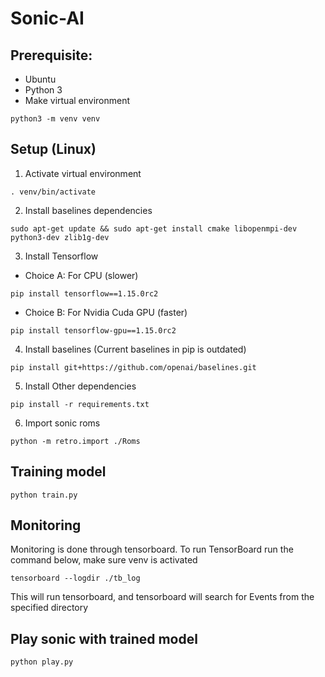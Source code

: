 # Sonic-AI
## Prerequisite:
- Ubuntu
- Python 3
- Make virtual environment
```
python3 -m venv venv
```


## Setup (Linux)

1. Activate virtual environment
```
. venv/bin/activate
```
2. Install baselines dependencies
```
sudo apt-get update && sudo apt-get install cmake libopenmpi-dev python3-dev zlib1g-dev
```
3. Install Tensorflow
- Choice A: For CPU (slower)
```
pip install tensorflow==1.15.0rc2
```
- Choice B: For Nvidia Cuda GPU (faster)
```
pip install tensorflow-gpu==1.15.0rc2
```
4. Install baselines (Current baselines in pip is outdated)
```
pip install git+https://github.com/openai/baselines.git
```
5. Install Other dependencies
```
pip install -r requirements.txt
```
6. Import sonic roms
```
python -m retro.import ./Roms
```


## Training model
```
python train.py
```


## Monitoring
Monitoring is done through tensorboard.
To run TensorBoard run the command below, make sure venv is activated

```
tensorboard --logdir ./tb_log
```
This will run tensorboard, and tensorboard will search for Events from the specified directory


## Play sonic with trained model
```
python play.py
```
